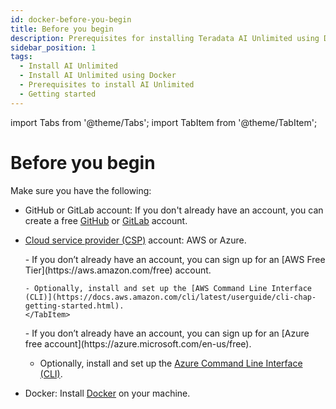 ```yaml
---
id: docker-before-you-begin
title: Before you begin
description: Prerequisites for installing Teradata AI Unlimited using Docker.
sidebar_position: 1
tags:
  - Install AI Unlimited
  - Install AI Unlimited using Docker
  - Prerequisites to install AI Unlimited
  - Getting started
---
```

import Tabs from '@theme/Tabs';
import TabItem from '@theme/TabItem';

# Before you begin

Make sure you have the following:

- GitHub or GitLab account: If you don't already have an account, you can create a free [GitHub](https://github.com) or [GitLab](https://gitlab.com) account.

- [Cloud service provider (CSP)](/docs/glossary.md#glo-csp) account: AWS or Azure. 

    <Tabs>
    <TabItem value="aws" label="AWS" default>
      - If you don’t already have an account, you can sign up for an [AWS Free Tier](https://aws.amazon.com/free) account.
    
      - Optionally, install and set up the [AWS Command Line Interface (CLI)](https://docs.aws.amazon.com/cli/latest/userguide/cli-chap-getting-started.html).
      </TabItem>

  <TabItem value="azure" label="Azure">
   - If you don’t already have an account, you can sign up for an [Azure free account](https://azure.microsoft.com/en-us/free). 
   
   - Optionally, install and set up the [Azure Command Line Interface (CLI)](https://learn.microsoft.com/en-us/cli/azure/get-started-with-azure-cli). 

   
  </TabItem>
    </Tabs>

- Docker: Install [Docker](https://www.docker.com/get-started/) on your machine. 
